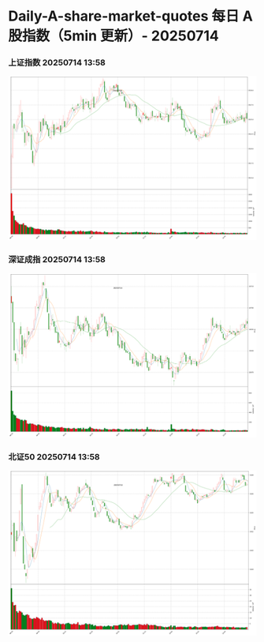 
# Daily-A-share-market-quotes 每日 A 股指数（5min 更新）- 20250714

### 上证指数 20250714 13:58
![](./fig/2025/7/20250714-sh000001.png)

### 深证成指 20250714 13:58
![](./fig/2025/7/20250714-sz399001.png)

### 北证50 20250714 13:58
![](./fig/2025/7/20250714-bj899050.png)
